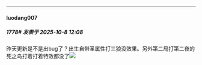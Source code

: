 ﻿
*****

####  luodang007  
##### 1778#       发表于 2025-10-8 12:08

昨天更新是不是出bug了？出生自带圣属性打三狼没效果。另外第二局打第二夜的死之鸟打着打着特效都没了<img src="https://static.stage1st.com/image/smiley/face2017/018.png" referrerpolicy="no-referrer">

